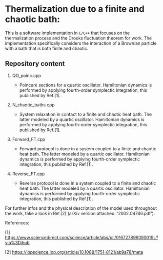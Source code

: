# Thermalization due to a finite and chaotic bath:

This is a software implementation in `C/C++` that focuses on the thermalization process and the Crooks fluctuation theorem for work. The implementation specifically considers the interaction of a Brownian particle with a bath that is both finite and chaotic.

## Repository content

1. QO_poinc.cpp
 	- Poincarè sections for a quartic oscillator. Hamiltonian dynamics is performed by applying fourth-order symplectic integration, 
	this published by Ref.[1].

2. N_chaotic_baths.cpp
 	- System relaxation in contact to a finite and chaotic heat bath. The latter modeled by a quartic oscillator. Hamiltonian dynamics is performed by applying fourth-order symplectic integration, this published by Ref.[1].

3. Forward_FT.cpp
	- Forward protocol is done in a system coupled to a finite and chaotic heat bath. The latter modeled by a quartic oscillator. Hamiltonian dynamics is performed by applying fourth-order symplectic integration, this published by Ref.[1].
	
4. Reverse_FT.cpp
	- Reverse protocol is done in a system coupled to a finite and chaotic heat bath. The latter modeled by a quartic oscillator.	Hamiltonian dynamics is performed by applying fourth-order symplectic integration, this published by Ref.[1].

For further infos and the physical description of the model used throughout the work, take a look in Ref.[2] (arXiv version attached: '2002.04746.pdf').

References:

[1] https://www.sciencedirect.com/science/article/abs/pii/016727899090019L?via%3Dihub

[2] https://iopscience.iop.org/article/10.1088/1751-8121/ab9a78/meta
